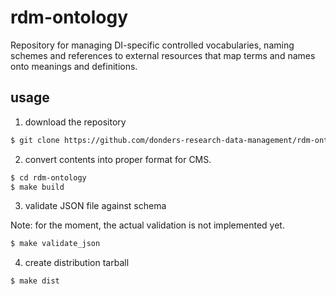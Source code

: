 # rdm-ontology
Repository for managing DI-specific controlled vocabularies, naming schemes and references to external resources that map terms and names onto meanings and definitions.

## usage

1. download the repository

```bash
$ git clone https://github.com/donders-research-data-management/rdm-ontology
```

2. convert contents into proper format for CMS.

```bash
$ cd rdm-ontology
$ make build
```

3. validate JSON file against schema

Note: for the moment, the actual validation is not implemented yet.

```bash
$ make validate_json
```

4. create distribution tarball

```bash
$ make dist
```
